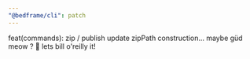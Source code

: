 ```yaml
---
"@bedframe/cli": patch
---
```


feat(commands): zip / publish update zipPath construction... maybe güd meow ? 🤷 lets bill o'reilly it!
